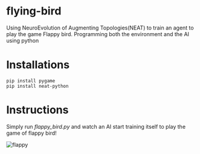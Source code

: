 # flying-bird
Using NeuroEvolution of Augmenting Topologies(NEAT) to train an agent to play the game Flappy bird. Programming both the environment and the AI using python

# Installations
```
pip install pygame
pip install neat-python
```

# Instructions
Simply run *flappy_bird.py* and watch an AI start training itself to play the game of flappy bird!


![flappy](https://user-images.githubusercontent.com/82278285/118827480-0a4afd00-b8da-11eb-949a-46023b36b7c6.gif)

